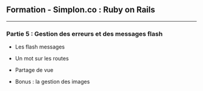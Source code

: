 ## Formation - Simplon.co : Ruby on Rails

<hr/>

### Partie 5 : Gestion des erreurs et des messages flash

* Les flash messages

* Un mot sur les routes

* Partage de vue

* Bonus : la gestion des images
